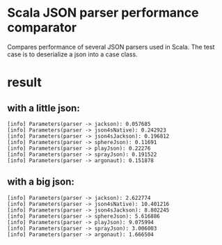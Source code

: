 Scala JSON parser performance comparator
========================================

Compares performance of several JSON parsers used in Scala.
The test case is to deserialize a json into a case class.

# result
## with a little json:

    [info] Parameters(parser -> jackson): 0.057685
    [info] Parameters(parser -> json4sNative): 0.242923
    [info] Parameters(parser -> json4sJackson): 0.196812
    [info] Parameters(parser -> sphereJson): 0.11691
    [info] Parameters(parser -> playJson): 0.22276
    [info] Parameters(parser -> sprayJson): 0.191522
    [info] Parameters(parser -> argonaut): 0.151878

## with a big json:

    [info] Parameters(parser -> jackson): 2.622774
    [info] Parameters(parser -> json4sNative): 10.401216
    [info] Parameters(parser -> json4sJackson): 8.802245
    [info] Parameters(parser -> sphereJson): 5.616886
    [info] Parameters(parser -> playJson): 9.075994
    [info] Parameters(parser -> sprayJson): 3.006003
    [info] Parameters(parser -> argonaut): 1.666504